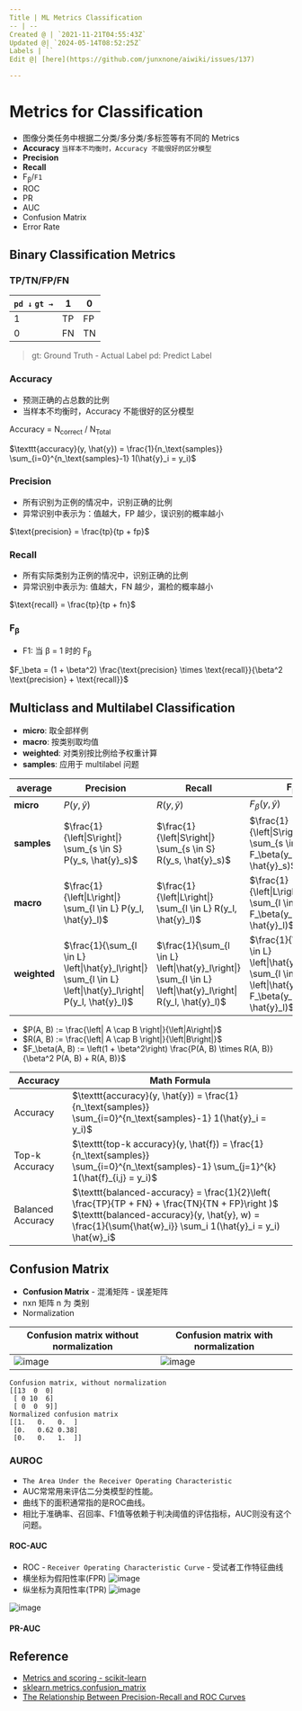 ```yaml
---
Title | ML Metrics Classification
-- | --
Created @ | `2021-11-21T04:55:43Z`
Updated @| `2024-05-14T08:52:25Z`
Labels | ``
Edit @| [here](https://github.com/junxnone/aiwiki/issues/137)

---
```

# Metrics for Classification

- 图像分类任务中根据二分类/多分类/多标签等有不同的 Metrics
- **Accuracy** `当样本不均衡时，Accuracy 不能很好的区分模型`
- **Precision**
- **Recall**
- F<sub>β</sub>/`F1`
- ROC
- PR
- AUC
- Confusion Matrix
- Error Rate


## Binary Classification Metrics

### TP/TN/FP/FN

`pd ↓` `gt →` | 1 | 0
-- | -- | --
1 | TP | FP
0 | FN | TN


> gt: Ground Truth - Actual Label
> pd: Predict Label

### Accuracy
- 预测正确的占总数的比例
- 当样本不均衡时，Accuracy 不能很好的区分模型

Accuracy = N<sub>correct</sub> / N<sub>Total</sub> 

$\texttt{accuracy}(y, \hat{y}) = \frac{1}{n_\text{samples}} \sum_{i=0}^{n_\text{samples}-1} 1(\hat{y}_i = y_i)$

### Precision
-  所有识别为正例的情况中，识别正确的比例
- 异常识别中表示为：值越大，FP 越少，误识别的概率越小

$\text{precision} = \frac{tp}{tp + fp}$


### Recall
- 所有实际类别为正例的情况中，识别正确的比例
- 异常识别中表示为: 值越大，FN 越少，漏检的概率越小

$\text{recall} = \frac{tp}{tp + fn}$

### F<sub>β</sub>
- F1: 当 β = 1 时的 F<sub>β</sub>

$F_\beta = (1 + \beta^2) \frac{\text{precision} \times \text{recall}}{\beta^2 \text{precision} + \text{recall}}$ 


## Multiclass and Multilabel Classification
- **micro**: 取全部样例
- **macro**:  按类别取均值
- **weighted**: 对类别按比例给予权重计算
- **samples**: 应用于 multilabel 问题


average | Precision | Recall |F<sub>β</sub>
-- | -- | -- | --
**micro** | $P(y, \hat{y})$ | $R(y, \hat{y})$ | $F_\beta(y, \hat{y})$
**samples** | $\frac{1}{\left\|S\right\|} \sum_{s \in S} P(y_s, \hat{y}_s)$ | $\frac{1}{\left\|S\right\|} \sum_{s \in S} R(y_s, \hat{y}_s)$ | $\frac{1}{\left\|S\right\|} \sum_{s \in S} F_\beta(y_s, \hat{y}_s)$
**macro** | $\frac{1}{\left\|L\right\|} \sum_{l \in L} P(y_l, \hat{y}_l)$ | $\frac{1}{\left\|L\right\|} \sum_{l \in L} R(y_l, \hat{y}_l)$ | $\frac{1}{\left\|L\right\|} \sum_{l \in L} F_\beta(y_l, \hat{y}_l)$
**weighted** | $\frac{1}{\sum_{l \in L} \left\|\hat{y}_l\right\|} \sum_{l \in L} \left\|\hat{y}_l\right\| P(y_l, \hat{y}_l)$ | $\frac{1}{\sum_{l \in L} \left\|\hat{y}_l\right\|} \sum_{l \in L} \left\|\hat{y}_l\right\| R(y_l, \hat{y}_l)$ | $\frac{1}{\sum_{l \in L} \left\|\hat{y}_l\right\|} \sum_{l \in L} \left\|\hat{y}_l\right\| F_\beta(y_l, \hat{y}_l)$

- $P(A, B) := \frac{\left| A \cap B \right|}{\left|A\right|}$
- $R(A, B) := \frac{\left| A \cap B \right|}{\left|B\right|}$
- $F_\beta(A, B) := \left(1 + \beta^2\right) \frac{P(A, B) \times R(A, B)}{\beta^2 P(A, B) + R(A, B)}$

Accuracy | Math Formula
-- | --
Accuracy |  $\texttt{accuracy}(y, \hat{y}) = \frac{1}{n_\text{samples}} \sum_{i=0}^{n_\text{samples}-1} 1(\hat{y}_i = y_i)$
Top-k Accuracy | $\texttt{top-k accuracy}(y, \hat{f}) = \frac{1}{n_\text{samples}} \sum_{i=0}^{n_\text{samples}-1} \sum_{j=1}^{k} 1(\hat{f}_{i,j} = y_i)$ 
Balanced Accuracy |$\texttt{balanced-accuracy} = \frac{1}{2}\left( \frac{TP}{TP + FN} + \frac{TN}{TN + FP}\right )$ <br> $\texttt{balanced-accuracy}(y, \hat{y}, w) = \frac{1}{\sum{\hat{w}_i}} \sum_i 1(\hat{y}_i = y_i) \hat{w}_i$




## Confusion Matrix
- **Confusion Matrix** - 混淆矩阵 - 误差矩阵
- nxn 矩阵 n 为 类别
- Normalization

Confusion matrix without normalization| Confusion matrix with normalization
-- | --
![image](https://user-images.githubusercontent.com/2216970/54807154-49a83f80-4cb7-11e9-9704-696ad5a13047.png) | ![image](https://user-images.githubusercontent.com/2216970/54807161-4f9e2080-4cb7-11e9-9501-7f464858fb79.png)

```
Confusion matrix, without normalization
[[13  0  0]
 [ 0 10  6]
 [ 0  0  9]]
Normalized confusion matrix
[[1.   0.   0.  ]
 [0.   0.62 0.38]
 [0.   0.   1.  ]]
```

### AUROC
- `The Area Under the Receiver Operating Characteristic`
- AUC常常用来评估二分类模型的性能。
- 曲线下的面积通常指的是ROC曲线。
- 相比于准确率、召回率、F1值等依赖于判决阈值的评估指标，AUC则没有这个问题。

#### ROC-AUC
- ROC - `Receiver Operating Characteristic Curve` - 受试者工作特征曲线
- 横坐标为假阳性率(FPR)
![image](https://user-images.githubusercontent.com/2216970/60111139-f9ea8000-979f-11e9-9832-ec36e1592a74.png)
- 纵坐标为真阳性率(TPR)
![image](https://user-images.githubusercontent.com/2216970/60111167-07076f00-97a0-11e9-91e2-45a834874a2b.png)

![image](https://user-images.githubusercontent.com/2216970/204750904-e664abb7-5f1d-4491-86e0-93867ee7280e.png)

#### PR-AUC



## Reference
- [Metrics and scoring - scikit-learn](https://scikit-learn.org/stable/modules/model_evaluation.html#metrics-and-scoring-quantifying-the-quality-of-predictions)
- [sklearn.metrics.confusion_matrix](https://scikit-learn.org/stable/modules/generated/sklearn.metrics.confusion_matrix.html)
- [The Relationship Between Precision-Recall and ROC Curves](https://www.biostat.wisc.edu/~page/rocpr.pdf)
